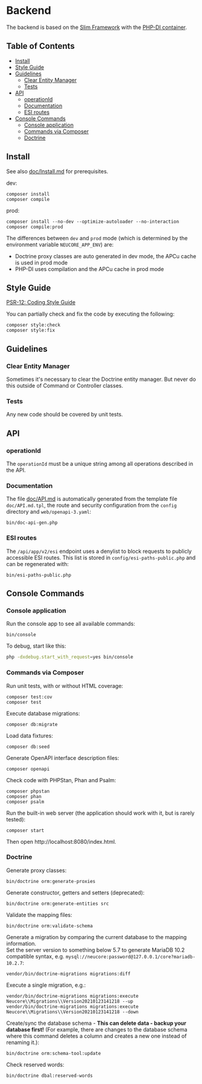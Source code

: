 # Backend

The backend is based on the [Slim Framework](https://www.slimframework.com)
with the [PHP-DI container](http://php-di.org/).

## Table of Contents

<!-- toc -->

- [Install](#install)
- [Style Guide](#style-guide)
- [Guidelines](#guidelines)
  * [Clear Entity Manager](#clear-entity-manager)
  * [Tests](#tests)
- [API](#api)
  * [operationId](#operationid)
  * [Documentation](#documentation)
  * [ESI routes](#esi-routes)
- [Console Commands](#console-commands)
  * [Console application](#console-application)
  * [Commands via Composer](#commands-via-composer)
  * [Doctrine](#doctrine)

<!-- tocstop -->

## Install

See also [doc/Install.md](../doc/Install.md#server-requirements) for prerequisites.

dev:
```
composer install
composer compile
```

prod:
```
composer install --no-dev --optimize-autoloader --no-interaction
composer compile:prod
```

The differences between `dev` and `prod` mode (which is determined by the environment variable 
`NEUCORE_APP_ENV`) are:
- Doctrine proxy classes are auto generated in dev mode, the APCu cache is used in prod mode
- PHP-DI uses compilation and the APCu cache in prod mode

## Style Guide

[PSR-12: Coding Style Guide](https://www.php-fig.org/psr/psr-12/)

You can partially check and fix the code by executing the following:
```
composer style:check
composer style:fix
```

## Guidelines

### Clear Entity Manager

Sometimes it's necessary to clear the Doctrine entity manager. But never do this outside of Command or
Controller classes.

### Tests

Any new code should be covered by unit tests.

## API

### operationId

The `operationId` must be a unique string among all operations described in the API.

### Documentation

The file [doc/API.md](../doc/API.md) is automatically generated from the template file `doc/API.md.tpl`, 
the route and security configuration from the `config` directory and `web/openapi-3.yaml`:
```
bin/doc-api-gen.php
```

### ESI routes

The `/api/app/v2/esi` endpoint uses a denylist to block requests to publicly accessible ESI routes. 
This list is stored in `config/esi-paths-public.php` and can be regenerated with:

```
bin/esi-paths-public.php
```

## Console Commands

### Console application

Run the console app to see all available commands:

```
bin/console
```

To debug, start like this:
```sh
php -dxdebug.start_with_request=yes bin/console
```

### Commands via Composer

Run unit tests, with or without HTML coverage:
```
composer test:cov
composer test
```

Execute database migrations:
```
composer db:migrate
```

Load data fixtures:
```
composer db:seed
```

Generate OpenAPI interface description files:
```
composer openapi
```

Check code with PHPStan, Phan and Psalm:
```
composer phpstan
composer phan
composer psalm
```

Run the built-in web server (the application should work with it, but is rarely tested):
```
composer start
```

Then open http://localhost:8080/index.html.


### Doctrine

Generate proxy classes:
```
bin/doctrine orm:generate-proxies
```

Generate constructor, getters and setters (deprecated):
```
bin/doctrine orm:generate-entities src
```

Validate the mapping files:
```
bin/doctrine orm:validate-schema
```

Generate a migration by comparing the current database to the mapping information.  
Set the server version to something below 5.7 to generate MariaDB 10.2 compatible syntax, e.g. 
`mysql://neucore:password@127.0.0.1/core?mariadb-10.2.7`:
```
vendor/bin/doctrine-migrations migrations:diff
```

Execute a single migration, e.g.:
```
vendor/bin/doctrine-migrations migrations:execute Neucore\\Migrations\\Version20210123141218 --up
vendor/bin/doctrine-migrations migrations:execute Neucore\\Migrations\\Version20210123141218 --down
```

Create/sync the database schema - **This can delete data - backup your database first!** (For example, there are
changes to the database schema where this command deletes a column and creates a new one instead of renaming it.):
```
bin/doctrine orm:schema-tool:update
```

Check reserved words:
```
bin/doctrine dbal:reserved-words
```
